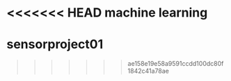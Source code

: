 <<<<<<< HEAD
machine learning 
=======
# sensorproject01
>>>>>>> ae158e19e58a9591ccdd100dc80f1842c41a78ae
